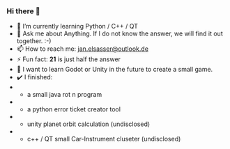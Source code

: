 ### Hi there 👋

- 🌱 I’m currently learning Python / C++ / QT
- 💬 Ask me about Anything. If I do not know the answer, we will find it out together. :-)
- 📫 How to reach me: jan.elsasser@outlook.de
- ⚡ Fun fact: **21** is just half the answer
- 🌠 I want to learn Godot or Unity in the future to create a small game.
- ✔️ I finished:
- - a small java rot n program
- - a python error ticket creator tool
- - unity planet orbit calculation (undisclosed)
- - c++ / QT small Car-Instrument cluseter (undisclosed)
<!--
**R3dsc4rf/R3dsc4rf** is a ✨ _special_ ✨ repository because its `README.md` (this file) appears on your GitHub profile.

Here are some ideas to get you started:

- 🔭 I’m currently working on Improving and verifying my programming skills. I am right now a Student at alfatraining Bildungszentrum GmbH (Germany)
- 🌱 I’m currently learning Python / C++ / QT
- 🤔 I’m looking for help with basic GitHub mechanics. E.g. how to make a clear READme.md, a clear code, ... avoid beginner mistakes
- 💬 Ask me about Anything. If I do not know the answer, we will find it out together. :-)
- 📫 How to reach me: jan.elsasser@outlook.de
- ⚡ Fun fact: **21** is just half the answer
- 🌠 I want to learn Godot or Unity in the future to create a small game.
-->
